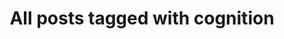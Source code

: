 ---
layout: tag
title: "All posts tagged with cognition"
permalink: /weblog/tags/cognition/
taxonomy: cognition
---